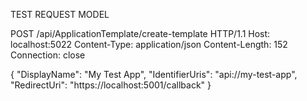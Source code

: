 TEST REQUEST MODEL


POST /api/ApplicationTemplate/create-template HTTP/1.1
Host: localhost:5022
Content-Type: application/json
Content-Length: 152
Connection: close

{
  "DisplayName": "My Test App",
  "IdentifierUris": "api://my-test-app",
  "RedirectUri": "https://localhost:5001/callback"
}
